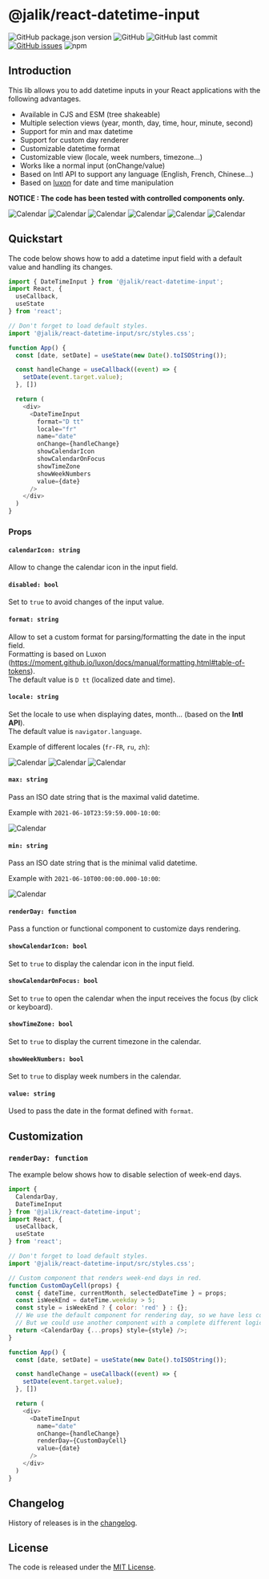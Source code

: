 # @jalik/react-datetime-input

![GitHub package.json version](https://img.shields.io/github/package-json/v/jalik/react-datetime-input.svg)
![GitHub](https://img.shields.io/github/license/jalik/react-datetime-input.svg)
![GitHub last commit](https://img.shields.io/github/last-commit/jalik/react-datetime-input.svg)
[![GitHub issues](https://img.shields.io/github/issues/jalik/react-datetime-input.svg)](https://github.com/jalik/react-datetime-input/issues)
![npm](https://img.shields.io/npm/dt/@jalik/react-datetime-input.svg)

## Introduction

This lib allows you to add datetime inputs in your React applications with the following advantages.

- Available in CJS and ESM (tree shakeable)
- Multiple selection views (year, month, day, time, hour, minute, second)
- Support for min and max datetime
- Support for custom day renderer
- Customizable datetime format
- Customizable view (locale, week numbers, timezone...)
- Works like a normal input (onChange/value)
- Based on Intl API to support any language (English, French, Chinese...)
- Based on [luxon](https://moment.github.io/luxon/) for date and time manipulation

**NOTICE : The code has been tested with controlled components only.**

![Calendar](docs/images/calendar_days_en-US.jpg)
![Calendar](docs/images/calendar_years_en-US.jpg)
![Calendar](docs/images/calendar_months_en-US.jpg)
![Calendar](docs/images/calendar_time_en-US.jpg)
![Calendar](docs/images/calendar_hour_en-US.jpg)
![Calendar](docs/images/calendar_minute_en-US.jpg)

## Quickstart

The code below shows how to add a datetime input field with a default value and handling its
changes.

```js
import { DateTimeInput } from '@jalik/react-datetime-input';
import React, {
  useCallback,
  useState
} from 'react';

// Don't forget to load default styles.
import '@jalik/react-datetime-input/src/styles.css';

function App() {
  const [date, setDate] = useState(new Date().toISOString());

  const handleChange = useCallback((event) => {
    setDate(event.target.value);
  }, [])

  return (
    <div>
      <DateTimeInput
        format="D tt"
        locale="fr"
        name="date"
        onChange={handleChange}
        showCalendarIcon
        showCalendarOnFocus
        showTimeZone
        showWeekNumbers
        value={date}
      />
    </div>
  )
}
```

### Props

#### `calendarIcon: string`

Allow to change the calendar icon in the input field.

#### `disabled: bool`

Set to `true` to avoid changes of the input value.

#### `format: string`

Allow to set a custom format for parsing/formatting the date in the input field.  
Formatting is based on
Luxon (https://moment.github.io/luxon/docs/manual/formatting.html#table-of-tokens).  
The default value is `D tt` (localized date and time).

#### `locale: string`

Set the locale to use when displaying dates, month... (based on the **Intl API**).  
The default value is `navigator.language`.

Example of different locales (`fr-FR`, `ru`, `zh`):

![Calendar](docs/images/calendar_days_fr-FR.jpg)
![Calendar](docs/images/calendar_days_ru.jpg)
![Calendar](docs/images/calendar_days_zh.jpg)

#### `max: string`

Pass an ISO date string that is the maximal valid datetime.

Example with `2021-06-10T23:59:59.000-10:00`:

![Calendar](docs/images/calendar_days_max_en-US.jpg)

#### `min: string`

Pass an ISO date string that is the minimal valid datetime.

Example with `2021-06-10T00:00:00.000-10:00`:

![Calendar](docs/images/calendar_days_min_en-US.jpg)

#### `renderDay: function`

Pass a function or functional component to customize days rendering.

#### `showCalendarIcon: bool`

Set to `true` to display the calendar icon in the input field.

#### `showCalendarOnFocus: bool`

Set to `true` to open the calendar when the input receives the focus (by click or keyboard).

#### `showTimeZone: bool`

Set to `true` to display the current timezone in the calendar.

#### `showWeekNumbers: bool`

Set to `true` to display week numbers in the calendar.

#### `value: string`

Used to pass the date in the format defined with `format`.

## Customization

### `renderDay: function`

The example below shows how to disable selection of week-end days.

```js
import {
  CalendarDay,
  DateTimeInput
} from '@jalik/react-datetime-input';
import React, {
  useCallback,
  useState
} from 'react';

// Don't forget to load default styles.
import '@jalik/react-datetime-input/src/styles.css';

// Custom component that renders week-end days in red.
function CustomDayCell(props) {
  const { dateTime, currentMonth, selectedDateTime } = props;
  const isWeekEnd = dateTime.weekday > 5;
  const style = isWeekEnd ? { color: 'red' } : {};
  // We use the default component for rendering day, so we have less code to write.
  // But we could use another component with a complete different logic.
  return <CalendarDay {...props} style={style} />;
}

function App() {
  const [date, setDate] = useState(new Date().toISOString());

  const handleChange = useCallback((event) => {
    setDate(event.target.value);
  }, [])

  return (
    <div>
      <DateTimeInput
        name="date"
        onChange={handleChange}
        renderDay={CustomDayCell}
        value={date}
      />
    </div>
  )
}
```

## Changelog

History of releases is in the [changelog](./CHANGELOG.md).

## License

The code is released under the [MIT License](http://www.opensource.org/licenses/MIT).
